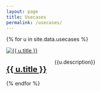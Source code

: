 ```yaml
---
layout: page
title: Usecases
permalink: /usecases/
---
```


{% for u in site.data.usecases %}
<div class="row">
    <div class="columns medium-3">
        <a href="{{ u.url }}" title="{{ u.title }}" target="_blank">
            <img src="{{ u.img_src | prepend: site.baseurl }}" alt="{{ u.title }}"/>
        </a>
    </div>
    <div class="columns medium-9">
        <h2><a href="{{ u.url }}" title="{{ u.title }}" target="_blank">{{ u.title }}</a></h2>
        <p>{{u.description}}</p>
    </div>
</div>
{% endfor %}

